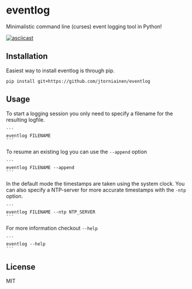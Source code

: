 # eventlog
Minimalistic command line (curses) event logging tool in Python!

[![asciicast](https://asciinema.org/a/6vswglip07nqgkuken5fyew27.png)](https://asciinema.org/a/6vswglip07nqgkuken5fyew27)

Installation
------------
Easiest way to install eventlog is through pip.

	pip install git+https://github.com/jtorniainen/eventlog

Usage
-----
To start a logging session you only need to specify a filename for the resulting logfile.

	```
	eventlog FILENAME
	```

To resume an existing log you can use the `--append` option

	```
	eventlog FILENAME --append
	```

In the default mode the timestamps are taken using the system clock. You can also specify a NTP-server for more accurate timestamps with the `-ntp` option.

	```
	eventlog FILENAME --ntp NTP_SERVER
	```

For more information checkout `--help`

	```
	eventlog --help
	```

License
-------
MIT
